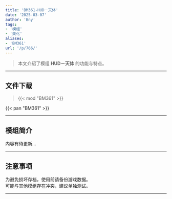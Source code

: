 ```yaml
---
title: 'BM361-HUD－天体'
date: '2025-03-07'
author: 'Bny'
tags:
- '模组'
- '美化'
aliases:
- 'BM361'
url: '/p/766/'
---
```


> 本文介绍了模组 **HUD－天体** 的功能与特点。

---

## 文件下载  

> {{< mod "BM361" >}}  

{{< pan "BM361" >}}  

---

## 模组简介

>  
内容有待更新...  

---

## 注意事项

>  
为避免损坏存档，使用前请备份游戏数据。  
可能与其他模组存在冲突，建议单独测试。  

---


